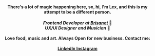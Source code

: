 <h4 align="center">
  <b>There's a lot of magic happening here, so, hi, I'm Lex, and this is my attempt to be a different person.</b>
</h4>

<h4 align="center">
  <i>Frontend Developer at <a href="https://www.brisanet.com.br/" target="_blank">Brisanet</a> </i> 🏢 <br>
  <i>UX/UI Designer and Musician  </i> 🎨
  <br> <br>
  <b> Love food, music and art. Always Open for new business. Contact me: </b>
  <br> <br>
  <a href="https://www.linkedin.com/in/alex-rodrigues-83558718b/" target="_blank">
    <span>LinkedIn<span>
  </a>
  <a href="https://www.instagram.com/wastedyuno" target="_blank">
     <span>Instagram<span>
  </a>
</h4>
